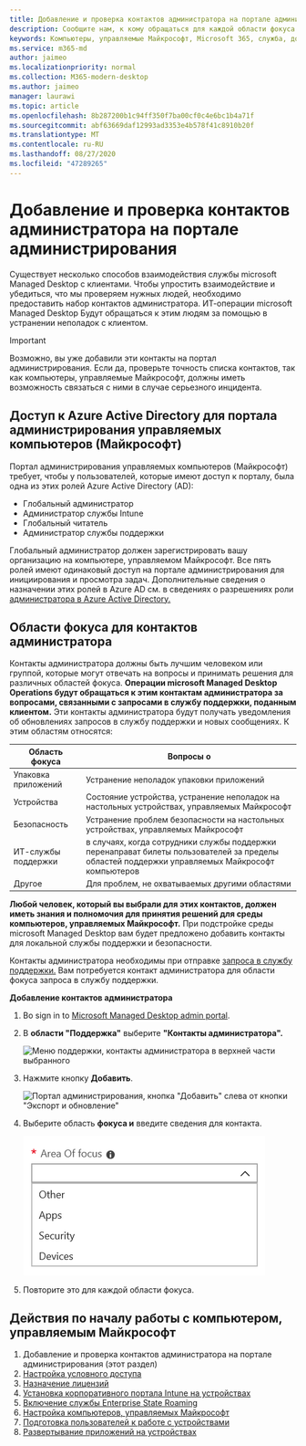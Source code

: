 ```yaml
---
title: Добавление и проверка контактов администратора на портале администрирования
description: Сообщите нам, к кому обращаться для каждой области фокуса.
keywords: Компьютеры, управляемые Майкрософт, Microsoft 365, служба, документация
ms.service: m365-md
author: jaimeo
ms.localizationpriority: normal
ms.collection: M365-modern-desktop
ms.author: jaimeo
manager: laurawi
ms.topic: article
ms.openlocfilehash: 8b287200b1c94ff350f7ba00cf0c4e6bc1b4a71f
ms.sourcegitcommit: abf63669daf12993ad3353e4b578f41c8910b20f
ms.translationtype: MT
ms.contentlocale: ru-RU
ms.lasthandoff: 08/27/2020
ms.locfileid: "47289265"
---
```

# <a name="add-and-verify-admin-contacts-in-the-admin-portal"></a>Добавление и проверка контактов администратора на портале администрирования

Существует несколько способов взаимодействия службы microsoft Managed Desktop с клиентами. Чтобы упростить взаимодействие и убедиться, что мы проверяем нужных людей, необходимо предоставить набор контактов администратора. ИТ-операции microsoft Managed Desktop Будут обращаться к этим людям за помощью в устранении неполадок с клиентом.

> [!IMPORTANT]
> Возможно, вы уже добавили эти контакты на портал администрирования. Если да, проверьте точность списка контактов, так как компьютеры,  управляемые Майкрософт, должны иметь возможность связаться с ними в случае серьезного инцидента.

## <a name="azure-active-directory-access-for-microsoft-managed-desktop-admin-portal"></a>Доступ к Azure Active Directory для портала администрирования управляемых компьютеров (Майкрософт)

Портал администрирования управляемых компьютеров (Майкрософт) требует, чтобы у пользователей, которые имеют доступ к порталу, была одна из этих ролей Azure Active Directory (AD):
- Глобальный администратор
- Администратор службы Intune
- Глобальный читатель
- Администратор службы поддержки

Глобальный администратор должен зарегистрировать вашу организацию на компьютере, управляемом Майкрософт. Все пять ролей имеют одинаковый доступ на портале администрирования для инициирования и просмотра задач. Дополнительные сведения о назначении этих ролей в Azure AD см. в сведениях о разрешениях роли [администратора в Azure Active Directory.](https://docs.microsoft.com/azure/active-directory/users-groups-roles/directory-assign-admin-roles) 

## <a name="admin-contact-areas-of-focus"></a>Области фокуса для контактов администратора

Контакты администратора должны быть лучшим человеком или группой, которые могут отвечать на вопросы и принимать решения для различных областей фокуса. **Операции microsoft Managed Desktop Operations будут обращаться к этим контактам администратора за вопросами, связанными с запросами в службу поддержки, поданным клиентом.** Эти контакты администратора будут получать уведомления об обновлениях запросов в службу поддержки и новых сообщениях. К этим областям относятся:

Область фокуса | Вопросы о
--- | ---
Упаковка приложений | Устранение неполадок упаковки приложений
Устройства | Состояние устройства, устранение неполадок на настольных устройствах, управляемых Майкрософт
Безопасность | Устранение проблем безопасности на настольных устройствах, управляемых Майкрософт
ИТ-службы поддержки | в случаях, когда сотрудники службы поддержки перенаправат билеты пользователей за пределы областей поддержки управляемых Майкрософт компьютеров 
Другое | Для проблем, не охватываемых другими областями

**Любой человек, который вы выбрали для этих контактов, должен иметь знания и полномочия для принятия решений для среды компьютеров, управляемых Майкрософт.** При подстройке среды microsoft Managed Desktop вам будет предложено добавить контакты для локальной службы поддержки и безопасности. 

Контакты администратора необходимы при отправке [запроса в службу поддержки.](../service-description/support.md) Вам потребуется контакт администратора для области фокуса запроса в службу поддержки. 

**Добавление контактов администратора**

1.  Во sign in to [Microsoft Managed Desktop admin portal](https://aka.ms/mwaasportal). 

2.  В **области "Поддержка"** выберите **"Контакты администратора".** 

    ![Меню поддержки, контакты администратора в верхней части выбранного](../../media/admincontacts.png)

3. Нажмите кнопку **Добавить**.

    ![Портал администрирования, кнопка "Добавить" слева от кнопки "Экспорт и обновление"](../../media/adminadd.png)

4.  Выберите область **фокуса и** введите сведения для контакта. 

    ![список областей фокуса, таких как "Другие", "Приложения" и "Безопасность"](../../media/areaoffocus.png)

5. Повторите это для каждой области фокуса. 

## <a name="steps-to-get-started-with-microsoft-managed-desktop"></a>Действия по началу работы с компьютером, управляемым Майкрософт

1. Добавление и проверка контактов администратора на портале администрирования (этот раздел)
2. [Настройка условного доступа](conditional-access.md)
3. [Назначение лицензий](assign-licenses.md)
4. [Установка корпоративного портала Intune на устройствах](company-portal.md)
5. [Включение службы Enterprise State Roaming](enterprise-state-roaming.md)
6. [Настройка компьютеров, управляемых Майкрософт](set-up-devices.md)
7. [Подготовка пользователей к работе с устройствами](get-started-devices.md)
8. [Развертывание приложений на устройствах](deploy-apps.md)
